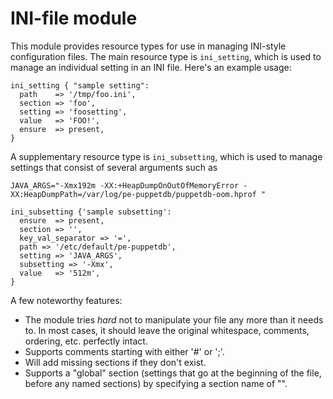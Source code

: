 # INI-file module #

This module provides resource types for use in managing INI-style configuration
files.  The main resource type is `ini_setting`, which is used to manage an
individual setting in an INI file.  Here's an example usage:

    ini_setting { "sample setting":
      path    => '/tmp/foo.ini',
      section => 'foo',
      setting => 'foosetting',
      value   => 'FOO!',
      ensure  => present,
    }

A supplementary resource type is `ini_subsetting`, which is used to manage
settings that consist of several arguments such as

    JAVA_ARGS="-Xmx192m -XX:+HeapDumpOnOutOfMemoryError -XX:HeapDumpPath=/var/log/pe-puppetdb/puppetdb-oom.hprof "

    ini_subsetting {'sample subsetting':
      ensure  => present,
      section => '',
      key_val_separator => '=',
      path => '/etc/default/pe-puppetdb',
      setting => 'JAVA_ARGS',
      subsetting => '-Xmx',
      value   => '512m',
    }

A few noteworthy features:

 * The module tries *hard* not to manipulate your file any more than it needs to.
   In most cases, it should leave the original whitespace, comments, ordering,
   etc. perfectly intact.
 * Supports comments starting with either '#' or ';'.
 * Will add missing sections if they don't exist.
 * Supports a "global" section (settings that go at the beginning of the file,
   before any named sections) by specifying a section name of "".

